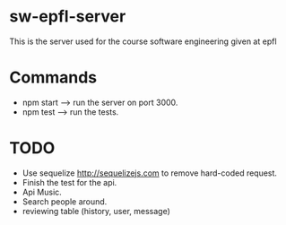 # sw-epfl-server
This is the server used for the course software engineering given at epfl

# Commands
 - npm start --> run the server on port 3000.
 - npm test --> run the tests.

# TODO 
 - Use sequelize http://sequelizejs.com to remove hard-coded request. 
 - Finish the test for the api.
 - Api Music. 
 - Search people around.
 - reviewing table (history, user, message)
